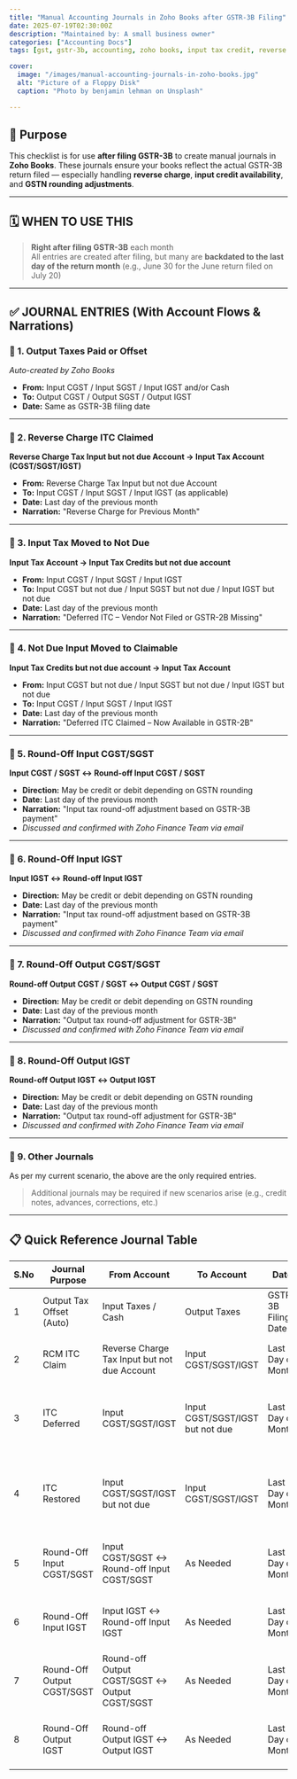 ```yaml
---
title: "Manual Accounting Journals in Zoho Books after GSTR-3B Filing"
date: 2025-07-19T02:30:00Z
description: "Maintained by: A small business owner"
categories: ["Accounting Docs"]
tags: [gst, gstr-3b, accounting, zoho books, input tax credit, reverse charge, rounding adjustment, reconciliation]

cover:
  image: "/images/manual-accounting-journals-in-zoho-books.jpg"
  alt: "Picture of a Floppy Disk"
  caption: "Photo by benjamin lehman on Unsplash"

---
```


## 🌟 Purpose

This checklist is for use **after filing GSTR-3B** to create manual journals in **Zoho Books**. These journals ensure your books reflect the actual GSTR-3B return filed — especially handling **reverse charge**, **input credit availability**, and **GSTN rounding adjustments**.

---

## 🗓️ WHEN TO USE THIS

> **Right after filing GSTR-3B** each month  
> All entries are created after filing, but many are **backdated to the last day of the return month** (e.g., June 30 for the June return filed on July 20)

---

## ✅ JOURNAL ENTRIES (With Account Flows & Narrations)

### 🔹 1. Output Taxes Paid or Offset
*Auto-created by Zoho Books*
- **From:** Input CGST / Input SGST / Input IGST and/or Cash  
- **To:** Output CGST / Output SGST / Output IGST  
- **Date:** Same as GSTR-3B filing date

---

### 🔹 2. Reverse Charge ITC Claimed  
**Reverse Charge Tax Input but not due Account → Input Tax Account (CGST/SGST/IGST)**
- **From:** Reverse Charge Tax Input but not due Account  
- **To:** Input CGST / Input SGST / Input IGST (as applicable)  
- **Date:** Last day of the previous month  
- **Narration:** "Reverse Charge for Previous Month"

---

### 🔹 3. Input Tax Moved to Not Due  
**Input Tax Account → Input Tax Credits but not due account**
- **From:** Input CGST / Input SGST / Input IGST  
- **To:** Input CGST but not due / Input SGST but not due / Input IGST but not due  
- **Date:** Last day of the previous month  
- **Narration:** "Deferred ITC – Vendor Not Filed or GSTR-2B Missing"

---

### 🔹 4. Not Due Input Moved to Claimable  
**Input Tax Credits but not due account → Input Tax Account**
- **From:** Input CGST but not due / Input SGST but not due / Input IGST but not due  
- **To:** Input CGST / Input SGST / Input IGST  
- **Date:** Last day of the previous month  
- **Narration:** "Deferred ITC Claimed – Now Available in GSTR-2B"

---

### 🔹 5. Round-Off Input CGST/SGST  
**Input CGST / SGST ↔ Round-off Input CGST / SGST**
- **Direction:** May be credit or debit depending on GSTN rounding  
- **Date:** Last day of the previous month  
- **Narration:** "Input tax round-off adjustment based on GSTR-3B payment"  
- *Discussed and confirmed with Zoho Finance Team via email*

---

### 🔹 6. Round-Off Input IGST  
**Input IGST ↔ Round-off Input IGST**
- **Direction:** May be credit or debit depending on GSTN rounding  
- **Date:** Last day of the previous month  
- **Narration:** "Input tax round-off adjustment based on GSTR-3B payment"  
- *Discussed and confirmed with Zoho Finance Team via email*

---

### 🔹 7. Round-Off Output CGST/SGST  
**Round-off Output CGST / SGST ↔ Output CGST / SGST**
- **Direction:** May be credit or debit depending on GSTN rounding  
- **Date:** Last day of the previous month  
- **Narration:** "Output tax round-off adjustment for GSTR-3B"  
- *Discussed and confirmed with Zoho Finance Team via email*

---

### 🔹 8. Round-Off Output IGST  
**Round-off Output IGST ↔ Output IGST**
- **Direction:** May be credit or debit depending on GSTN rounding  
- **Date:** Last day of the previous month  
- **Narration:** "Output tax round-off adjustment for GSTR-3B"  
- *Discussed and confirmed with Zoho Finance Team via email*

---

### 🔹 9. Other Journals  
As per my current scenario, the above are the only required entries.  
> Additional journals may be required if new scenarios arise (e.g., credit notes, advances, corrections, etc.)

---

## 📋 Quick Reference Journal Table

| S.No | Journal Purpose | From Account | To Account | Date | Narration |
|------|------------------|---------------|-------------|------|-----------|
| 1 | Output Tax Offset (Auto) | Input Taxes / Cash | Output Taxes | GSTR-3B Filing Date | Auto-created |
| 2 | RCM ITC Claim | Reverse Charge Tax Input but not due Account | Input CGST/SGST/IGST | Last Day of Month | Reverse Charge for Previous Month |
| 3 | ITC Deferred | Input CGST/SGST/IGST | Input CGST/SGST/IGST but not due | Last Day of Month | Deferred ITC – Vendor Not Filed or GSTR-2B Missing |
| 4 | ITC Restored | Input CGST/SGST/IGST but not due | Input CGST/SGST/IGST | Last Day of Month | Deferred ITC Claimed – Now Available in GSTR-2B |
| 5 | Round-Off Input CGST/SGST | Input CGST/SGST ↔ Round-off Input CGST/SGST | As Needed | Last Day of Month | Input tax round-off adjustment (GSTR-3B) |
| 6 | Round-Off Input IGST | Input IGST ↔ Round-off Input IGST | As Needed | Last Day of Month | Input tax round-off adjustment (GSTR-3B) |
| 7 | Round-Off Output CGST/SGST | Round-off Output CGST/SGST ↔ Output CGST/SGST | As Needed | Last Day of Month | Output tax round-off adjustment (GSTR-3B) |
| 8 | Round-Off Output IGST | Round-off Output IGST ↔ Output IGST | As Needed | Last Day of Month | Output tax round-off adjustment (GSTR-3B) |

